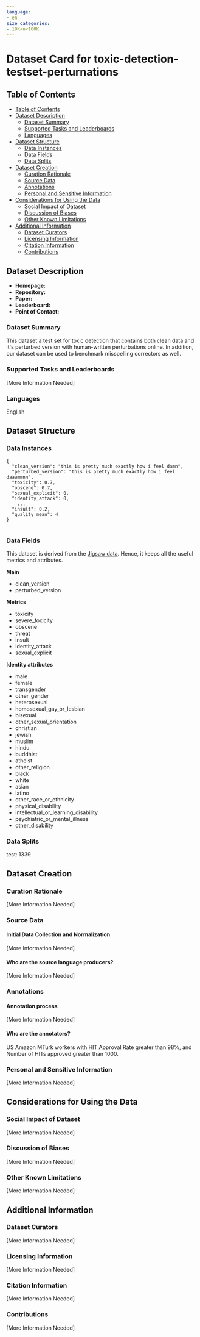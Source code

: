 ```yaml
---
language:
- en
size_categories:
- 10K<n<100K
---
```


# Dataset Card for toxic-detection-testset-perturnations

## Table of Contents
- [Table of Contents](#table-of-contents)
- [Dataset Description](#dataset-description)
  - [Dataset Summary](#dataset-summary)
  - [Supported Tasks and Leaderboards](#supported-tasks-and-leaderboards)
  - [Languages](#languages)
- [Dataset Structure](#dataset-structure)
  - [Data Instances](#data-instances)
  - [Data Fields](#data-fields)
  - [Data Splits](#data-splits)
- [Dataset Creation](#dataset-creation)
  - [Curation Rationale](#curation-rationale)
  - [Source Data](#source-data)
  - [Annotations](#annotations)
  - [Personal and Sensitive Information](#personal-and-sensitive-information)
- [Considerations for Using the Data](#considerations-for-using-the-data)
  - [Social Impact of Dataset](#social-impact-of-dataset)
  - [Discussion of Biases](#discussion-of-biases)
  - [Other Known Limitations](#other-known-limitations)
- [Additional Information](#additional-information)
  - [Dataset Curators](#dataset-curators)
  - [Licensing Information](#licensing-information)
  - [Citation Information](#citation-information)
  - [Contributions](#contributions)

## Dataset Description

- **Homepage:**
- **Repository:**
- **Paper:**
- **Leaderboard:**
- **Point of Contact:**

### Dataset Summary

This dataset a test set for toxic detection that contains both clean data and it's perturbed version with human-written perturbations online. 
In addition, our dataset can be used to benchmark misspelling correctors as well.


### Supported Tasks and Leaderboards

[More Information Needed]

### Languages

English

## Dataset Structure

### Data Instances
```
{
  "clean_version": "this is pretty much exactly how i feel damn",
  "perturbed_version": "this is pretty much exactly how i feel daaammnn",
  "toxicity": 0.7,
  "obscene": 0.7,
  "sexual_explicit": 0,
  "identity_attack": 0,
    ...
  "insult": 0.2,
  "quality_mean": 4
}
	
```

### Data Fields

This dataset is derived from the [Jigsaw data](https://www.kaggle.com/competitions/jigsaw-unintended-bias-in-toxicity-classification/data). Hence, it keeps all the useful metrics and attributes.

**Main**
* clean_version
* perturbed_version


**Metrics**
* toxicity
* severe_toxicity
* obscene
* threat
* insult
* identity_attack
* sexual_explicit


**Identity attributes**
* male
* female
* transgender
* other_gender
* heterosexual
* homosexual_gay_or_lesbian
* bisexual
* other_sexual_orientation
* christian
* jewish
* muslim
* hindu
* buddhist
* atheist
* other_religion
* black
* white
* asian
* latino
* other_race_or_ethnicity
* physical_disability
* intellectual_or_learning_disability
* psychiatric_or_mental_illness
* other_disability


### Data Splits

test: 1339

## Dataset Creation

### Curation Rationale

[More Information Needed]

### Source Data

#### Initial Data Collection and Normalization

[More Information Needed]

#### Who are the source language producers?

[More Information Needed]

### Annotations

#### Annotation process

[More Information Needed]

#### Who are the annotators?

US Amazon MTurk workers with HIT Approval Rate greater than 98%, and Number of HITs approved greater than 1000.

### Personal and Sensitive Information

[More Information Needed]

## Considerations for Using the Data

### Social Impact of Dataset

[More Information Needed]

### Discussion of Biases

[More Information Needed]

### Other Known Limitations

[More Information Needed]

## Additional Information

### Dataset Curators

[More Information Needed]

### Licensing Information

[More Information Needed]

### Citation Information

[More Information Needed]

### Contributions

[More Information Needed]